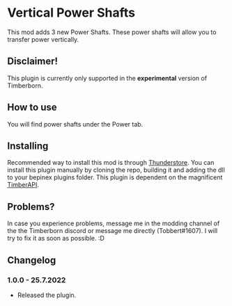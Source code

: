 # Vertical Power Shafts

This mod adds 3 new Power Shafts. These power shafts will allow you to transfer power vertically. 

## Disclaimer!

This plugin is currently only supported in the **experimental** version of Timberborn.

## How to use

You will find power shafts under the Power tab. 

## Installing

Recommended way to install this mod is through [Thunderstore](https://timberborn.thunderstore.io/). You can install this plugin manually by cloning the repo, building it
and adding the dll to your bepinex plugins folder. This plugin is dependent on the magnificent [TimberAPI](https://github.com/Timberborn-Modding-Central/TimberAPI).

## Problems?

In case you experience problems, message me in the modding channel of the the Timberborn discord or message me directly (Tobbert#1607). I will try to fix it as soon as possible. :D

## Changelog

### 1.0.0 - 25.7.2022

- Released the plugin.
